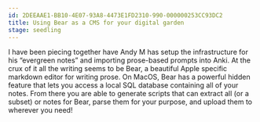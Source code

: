 ```yaml
---
id: 2DEEAAE1-BB10-4E07-93A8-4473E1FD2310-990-000000253CC93DC2
title: Using Bear as a CMS for your digital garden
stage: seedling 
---
```

I have been piecing together have Andy M has setup the infrastructure for his “evergreen notes” and importing prose-based prompts into Anki. At the crux of it all the writing seems to be Bear, a beautiful Apple specific markdown editor for writing prose. On MacOS, Bear has a powerful hidden feature that lets you access a local SQL database containing all of your notes. From there you are able to generate scripts that can extract all (or a subset) or notes for Bear, parse them for your purpose, and upload them to wherever you need!


